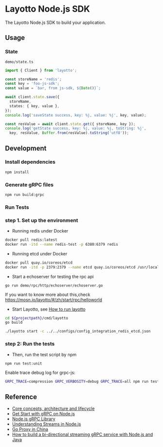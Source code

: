 # Layotto Node.js SDK

The Layotto Node.js SDK to build your application.

## Usage

### State

`demo/state.ts`

```ts
import { Client } from 'layotto';

const storeName = 'redis';
const key = 'foo-js-sdk';
const value = `bar, from js-sdk, ${Date()}`;

await client.state.save({
  storeName, 
  states: { key, value },
});
console.log('saveState success, key: %j, value: %j', key, value);

const resValue = await client.state.get({ storeName, key });
console.log('getState success, key: %j, value: %j, toString: %j',
  key, resValue, Buffer.from(resValue).toString('utf8'));
```

## Development

### Install dependencies

```bash
npm install
```

### Generate gRPC files

```bash
npm run build:grpc
```

### Run Tests
### step 1. Set up the environment

- Running redis under Docker

```bash
docker pull redis:latest
docker run -itd --name redis-test -p 6380:6379 redis
```

- Running etcd under Docker

```bash
docker pull quay.io/coreos/etcd
docker run -itd -p 2379:2379 --name etcd quay.io/coreos/etcd /usr/local/bin/etcd -advertise-client-urls http://0.0.0.0:2379 -listen-client-urls http://0.0.0.0:2379
```

- Start a echoserver for testing the rpc api
```shell
go run demo/rpc/http/echoserver/echoserver.go
```

If you want to know more about this,check https://mosn.io/layotto/#/zh/start/rpc/helloworld

- Start Layotto, see [How to run layotto](https://mosn.io/layotto/#/zh/start/state/start?id=%e7%ac%ac%e4%ba%8c%e6%ad%a5%ef%bc%9a%e8%bf%90%e8%a1%8clayotto)

```bash
cd ${projectpath}/cmd/layotto
go build

./layotto start -c ../../configs/config_integration_redis_etcd.json
```

### step 2: Run the tests
- Then, run the test script by npm

```bash
npm run test:unit
```

Enable trace debug log for grpc-js:

```bash
GRPC_TRACE=compression GRPC_VERBOSITY=debug GRPC_TRACE=all npm run test test/unit/client/Invoker.test.ts
```

## Reference

- [Core concepts, architecture and lifecycle](https://grpc.io/docs/what-is-grpc/core-concepts/)
- [Get Start with gRPC on Node.js](https://grpc.io/docs/languages/node/quickstart/)
- [Node.js gRPC Library](https://grpc.github.io/grpc/node/)
- [Understanding Streams in Node.js](https://nodesource.com/blog/understanding-streams-in-nodejs/)
- [Go Proxy in China](https://learnku.com/go/wikis/38122)
- [How to build a bi-directional streaming gRPC service with Node.js and Java](https://medium.com/@Mark.io/bi-directional-streaming-grpc-with-node-js-and-java-7cbe0f1e0693)

